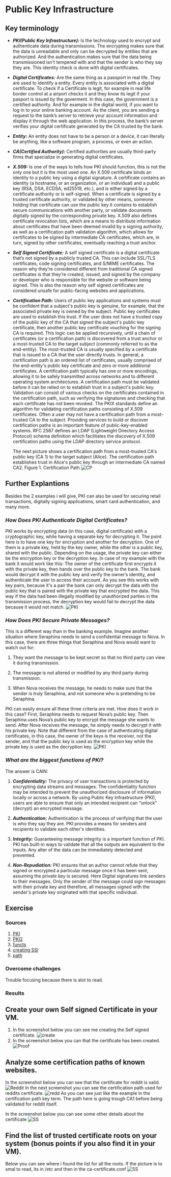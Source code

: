 # Public Key Infrastructure


## Key terminology
- ***PKI(Public Key Infrastructure):*** Is the technology used to encrypt and authenticate data during transmissions. The encrypting makes sure that the data is unreadable and only can be decrypted by entities that are authorized. And the authentication makes sure that the data being transmissioned isn't tempered with and that the sender is who they say they are. This identity check is done with digital certificates.
- ***Digital Certificates:*** Are the same thing as a passport in real life. They are used to identify a entity. Every entity is associated with a digital certificate. To check if a Certificate is legit, for example in real life border control at a airport checks it and they know its legit if your pasport is issued by the goverment. In this case, the government is a certified authority. And for example in the digital world, if you want to log in to your online banking account. As the client, you are sending a request to the bank’s server to retrieve your account information and display it through the web application. In this process, the bank’s server verifies your digital certificate generated by the CA trusted by the bank.
- ***Entity:***  An entity does not have to be a person or a device, it can literally be anything, like a software program, a process, or even an action.
- ***CA(Certified Authority):*** Certified authorities are usually third-party firms that specialize in generating digital certificates.
- ***X.509:*** Is one of the ways to tells how PKI should function, this is not the only one but it is the most used one.
An X.509 certificate binds an identity to a public key using a digital signature. A certificate contains an identity (a hostname, or an organization, or an individual) and a public key (RSA, DSA, ECDSA, ed25519, etc.), and is either signed by a certificate authority or is self-signed. When a certificate is signed by a trusted certificate authority, or validated by other means, someone holding that certificate can use the public key it contains to establish secure communications with another party, or validate documents digitally signed by the corresponding private key.
X.509 also defines certificate revocation lists, which are a means to distribute information about certificates that have been deemed invalid by a signing authority, as well as a certification path validation algorithm, which allows for certificates to be signed by intermediate CA certificates, which are, in turn, signed by other certificates, eventually reaching a trust anchor.
- ***Self Signed Certificate:*** A self signed certificate is a digital certificate that’s not signed by a publicly trusted CA. This can include SSL/TLS certificates, code signing certificates, and S/MIME certificates. The reason why they’re considered different from traditional CA signed certificates is that they’re created, issued, and signed by the company or developer who is responsible for the website or software being signed. This is also the reason why self signed certificates are considered unsafe for public-facing websites and applications.
- ***Certification Path:*** Users of public key applications and systems must be confident that a subject's public key is genuine, for example, that the associated private key is owned by the subject. Public key certificates are used to establish this trust. 
If the user does not have a trusted copy of the public key of the CA that signed the subject's public key certificate, then another public key certificate vouching for the signing CA is required. This logic can be applied recursively, until a chain of certificates (or a certification path) is discovered from a trust anchor or a most-trusted CA to the target subject (commonly referred to as the end-entity). The most-trusted CA is usually specified by a certificate that is issued to a CA that the user directly trusts. In general, a certification path is an ordered list of certificates, usually comprised of the end-entity's public key certificate and zero or more additional certificates. A certification path typically has one or more encodings, allowing it to be safely transmitted across networks and to different operating system architectures.
A certification path must be validated before it can be relied on to establish trust in a subject's public key. Validation can consist of various checks on the certificates contained in the certification path, such as verifying the signatures and checking that each certificate has not been revoked. The PKIX standards define an algorithm for validating certification paths consisting of X.509 certificates.
Often a user may not have a certification path from a most-trusted CA to the subject. Providing services to build or discover certification paths is an important feature of public-key-enabled systems. RFC 2587 defines an LDAP (Lightweight Directory Access Protocol) schema definition which facilitates the discovery of X.509 certification paths using the LDAP directory service protocol.

  The next picture shows a certification path from a most-trusted CA's public key (CA 1) to the target subject (Alice). The certification path establishes trust in Alice's public key through an intermediate CA named CA2.
Figure 1. Certification Path
![CP](../../00_includes/SEC-06/certpath.png)

## Further Explantions
Besides the 2 examples i will give, PKI can also be used for securing retail transactions, digitally signing applications, smart card authentication, and many more. 

### ***How Does PKI Authenticate Digital Certificates?***
PKI works by encrypting data (in this case, digital certificate) with a cryptographic key, while having a separate key for decrypting it. The point here is to have one key for encryption and another for decryption. One of them is a private key, held by the key owner, while the other is a public key, shared with the public. Depending on the usage, the private key can either be the encryption key or the decryption key. In case of my example with the bank it would work like this: The owner of the certificate first encrypts it with the private key, then hands over the public key to the bank. The bank would decrypt it with the public key and verify the owner’s identity, and authenticate the user to access their account. As you see this works with key pairs, because it's a pair the bank can only decrypt the data with the public key that is paired with the private key that encrypted the data. This way if the data had been illegally modified by unauthorized parties in the transmission process, the decryption key would fail to decrypt the data because it would not match.
![PKI](../../00_includes/SEC-06/PKI-1.png)

### ***How Does PKI Secure Private Messages?***
This is a different way than in the banking example. 
Imagine another situation where Seraphina needs to send a confidential message to Nova. In this case, there are three things that Seraphina and Nova would want to watch out for:

1.  They want the message to be kept secret so that no third party can view it during transmission.

2. The message is not altered or modified by any third party during transmission.

3. When Nova receives the message, he needs to make sure that the sender is truly Seraphina, and not someone who is pretending to be Seraphina.

PKI can easily ensure all these three criteria are met. How does it work in this case? First, Seraphina needs to request Nova’s public key. Then Seraphina uses Nova’s public key to encrypt the message she wants to send. After Nova receives the message, he simply needs to decrypt it with his private key. Note that different from the case of authenticating digital certificates, in this case, the owner of the keys is the receiver, not the sender, and that the public key is used as the encryption key while the private key is used as the decryption key.
![PKI](../../00_includes/SEC-06/PKI-2.png)

### ***What are the biggest functions of PKI?***
The answer is CAIN:
 1. ***Confidentiality:*** The privacy of user transactions is protected by encrypting data streams and messages. The confidentiality function may be intended to prevent the unauthorized disclosure of information locally or across a network. By using Public Key Infrastructure (PKI), users are able to ensure that only an intended recipient can “unlock” (decrypt) an encrypted message. 

 2. ***Authentication:*** Authentication is the process of verifying that the user is who they say they are. PKI provides a means for senders and recipients to validate each other's identities.
 3. ***Integrity:*** Guaranteeing message integrity is a important function of PKI. PKI has built-in ways to validate that all the outputs are equivalent to the inputs. Any alter of the data can be immediately detected and prevented.
 4. ***Non-Repudiation:*** PKI ensures that an author cannot refute that they signed or encrypted a particular message once it has been sent, assuming the private key is secured. Here Digital signatures link senders to their messages. Only the sender of the message could sign messages with their private key and therefore, all messages signed with the sender's private key originated with that specific individual.




## Exercise
### Sources
1. [PKI](https://www.pentasecurity.com/blog/how-pki-work/)
2. [PKI2](https://www.keyfactor.com/resources/what-is-pki/#:~:text=Public%20key%20infrastructure%20(PKI)%20governs,end%2Dto%2Dend%20communications.)
3. [functs](https://www.omnisecu.com/security/public-key-infrastructure/what-is-public-key-infrastructure-pki.php)
4. [creating SSl](https://websiteforstudents.com/how-to-create-self-signed-certificates-on-ubuntu-linux/)
5. [path](https://www.ibm.com/docs/en/sdk-java-technology/7?topic=certpath-certification-path-introduction)


### Overcome challenges
Trouble focusing because there is alot to read.

### Results
## Create your own Self signed Certificate in your VM.
1. In the screenshot below you can see me creating the Self signed certificate.
![create](../../00_includes/SEC-06/creatingcert.png)
2. In the screenshot below you can that the certificate has been created.
![Proof](../../00_includes/SEC-06/proofcert.png)

## Analyze some certification paths of known websites.
In the screenshot below you can see that the certificate for reddit is valid.
![Reddit](../../00_includes/SEC-06/reddit.png)
In the next screenshot you can see the certification path used for reddits certificate.
![redd](../../00_includes/SEC-06/cert%20reddit.png)
As you can see just like the example in the certification path key term. The path here is going trough CA1 before being validated for reddit itself.

In the screenshot below you can see some other details about the certificate
![SS](../../00_includes/SEC-06/redinfo.png)

## Find the list of trusted certificate roots on your system (bonus points if you also find it in your VM).
Below you can see where i found the list for all the roots. If the picture is to smal to read, its in /etc and then in the ca-certificate.conf
![SS](../../00_includes/SEC-06/rootlist.png)